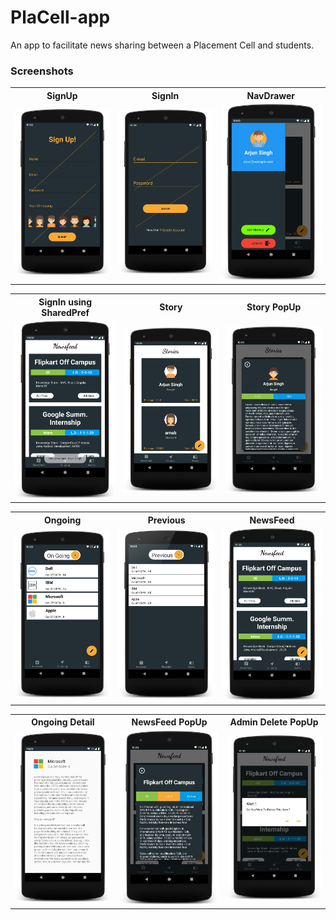 # PlaCell-app
An app to facilitate news sharing between a Placement Cell and students.
### Screenshots
<table>
  <tbody>
    <tr>
      <th>SignUp</th>
      <th>SignIn</th>
      <th>NavDrawer</th>
    </tr>
    <tr>
      <td><img src="Screenshots/signup.png" width=200px/></td>
      <td><img src="Screenshots/signin.png" width=200px/></td>
      <td><img src="Screenshots/navbar.png" width=200px/></td>
    </tr>
  </tbody>
</table>

<table>
  <tbody>
    <tr>
      <th>SignIn using SharedPref</th>
      <th>Story</th>
      <th>Story PopUp</th>
    </tr>
    <tr>
      <td><img src="Screenshots/sharedpref.png" width=200px/></td>
      <td><img src="Screenshots/stories.png" width=200px/></td>
      <td><img src="Screenshots/storypopup.png" width=200px/></td>
    </tr>
  </tbody>
</table>

<table>
  <tbody>
    <tr>
      <th>Ongoing</th>
      <th>Previous</th>
      <th>NewsFeed</th>
    </tr>
    <tr>
      <td><img src="Screenshots/ongoing.png" width=200px/></td>
      <td><img src="Screenshots/previous.png" width=200px/></td>
      <td><img src="Screenshots/newsfeed.png" width=200px/></td>
    </tr>
  </tbody>
</table>

<table>
  <tbody>
    <tr>
      <th>Ongoing Detail</th>
      <th>NewsFeed PopUp</th>
      <th>Admin Delete PopUp</th>
    </tr>
    <tr>
      <td><img src="Screenshots/ongoingdetailed.png" width=200px/></td>
      <td><img src="Screenshots/newsfeedpopup.png" width=200px/></td>
      <td><img src="Screenshots/admindeletepopup.png" width=200px/></td>
    </tr>
  </tbody>
</table>
